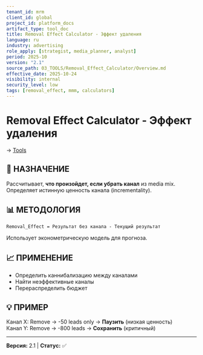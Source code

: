 ```yaml
---
tenant_id: mrm
client_id: global
project_id: platform_docs
artifact_type: tool_doc
title: Removal Effect Calculator - Эффект удаления
language: ru
industry: advertising
role_apply: [strategist, media_planner, analyst]
period: 2025-10
version: "2.1"
source_path: 03_TOOLS/Removal_Effect_Calculator/Overview.md
effective_date: 2025-10-24
visibility: internal
security_level: low
tags: [removal_effect, mmm, calculators]
---
```


# Removal Effect Calculator - Эффект удаления

→ [Tools](../_README.md)

## 🎯 НАЗНАЧЕНИЕ

Рассчитывает, **что произойдет, если убрать канал** из media mix. Определяет истинную ценность канала (incrementality).

## 📊 МЕТОДОЛОГИЯ

```
Removal_Effect = Результат без канала - Текущий результат
```

Использует эконометрическую модель для прогноза.

## 📈 ПРИМЕНЕНИЕ

- Определить каннибализацию между каналами
- Найти неэффективные каналы
- Перераспределить бюджет

## 💡 ПРИМЕР

Канал X: Remove → -50 leads only → **Паузить** (низкая ценность)  
Канал Y: Remove → -800 leads → **Сохранить** (критичный)

---

**Версия:** 2.1 | **Статус:** ✅


